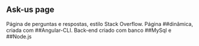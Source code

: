 
## Ask-us page

Página de perguntas e respostas, estilo Stack Overflow.
Página ##dinâmica, criada com ##Angular-CLI.
Back-end criado com banco ##MySql e ##Node.js
